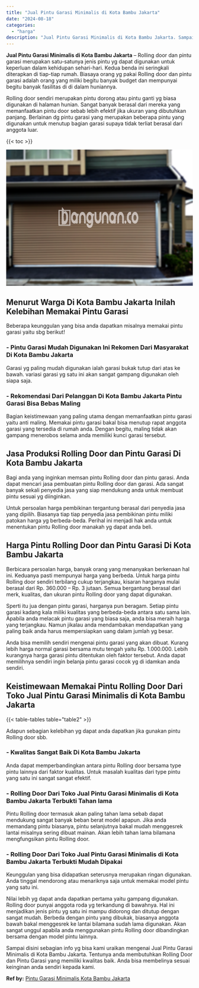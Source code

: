 ```yaml
---
title: "Jual Pintu Garasi Minimalis di Kota Bambu Jakarta"
date: "2024-08-18"
categories: 
  - "harga"
description: "Jual Pintu Garasi Minimalis di Kota Bambu Jakarta. Sampai disini sebagian info yg bisa kami uraikan mengenai Jual Pintu Garasi Minimalis di Kota Bambu Jakart..."
---
```


**Jual Pintu Garasi Minimalis di Kota Bambu Jakarta** – Rolling door dan pintu garasi merupakan satu-satunya jenis pintu yg dapat digunakan untuk keperluan dalam kehidupan sehari-hari. Kedua benda ini seringkali diterapkan di tiap-tiap rumah. Biasaya orang yg pakai Rolling door dan pintu garasi adalah orang yang miliki begitu banyak budget dan mempunyai begitu banyak fasilitas di di dalam huniannya.

Rolling door sendiri merupakan pintu dorong atau pintu ganti yg biasa digunakan di halaman hunian. Sangat banyak berasal dari mereka yang memanfaatkan pintu door sebab lebih efektif jika ukuran yang dibutuhkan panjang. Berlainan dg pintu garasi yang merupakan beberapa pintu yang digunakan untuk menutup bagian garasi supaya tidak terliat berasal dari anggota luar.

{{< toc >}}

![Jual Pintu Garasi Minimalis di Kota Bambu Jakarta](/images/pintu-garasi-50.png)

## Menurut Warga Di Kota Bambu Jakarta Inilah Kelebihan Memakai Pintu Garasi

Beberapa keunggulan yang bisa anda dapatkan misalnya memakai pintu garasi yaitu sbg berikut!

### \- Pintu Garasi Mudah Digunakan Ini Rekomen Dari Masyarakat Di Kota Bambu Jakarta

Garasi yg paling mudah digunakan ialah garasi bukak tutup dari atas ke bawah. variasi garasi yg satu ini akan sangat gampang digunakan oleh siapa saja.

### \- Rekomendasi Dari Pelanggan Di Kota Bambu Jakarta Pintu Garasi Bisa Bebas Maling

Bagian keistimewaan yang paling utama dengan memanfaatkan pintu garasi yaitu anti maling. Memakai pintu garasi bakal bisa menutup rapat anggota garasi yang tersedia di rumah anda. Dengan begitu, maling tidak akan gampang menerobos selama anda memiliki kunci garasi tersebut.

## Jasa Produksi Rolling Door dan Pintu Garasi Di Kota Bambu Jakarta

Bagi anda yang inginkan memsan pintu Rolling door dan pintu garasi. Anda dapat mencari jasa pembuatan pintu Rolling door dan garasi. Ada sangat banyak sekali penyedia jasa yang siap mendukung anda untuk membuat pintu sesuai yg diinginkan.

Untuk persoalan harga pembikinan tergantung berasal dari penyedia jasa yang dipilih. Biasanya tiap tiap penyedia jasa pembikinan pintu miliki patokan harga yg berbeda-beda. Perihal ini menjadi hak anda untuk menentukan pintu Rolling door manakah yg dapat anda beli.

## Harga Pintu Rolling Door dan Pintu Garasi Di Kota Bambu Jakarta

Berbicara persoalan harga, banyak orang yang menanyakan berkenaan hal ini. Keduanya pasti mempunyai harga yang berbeda. Untuk harga pintu Rolling door sendiri terbilang cukup terjangkau, kisaran harganya mulai berasal dari Rp. 360.000 – Rp. 3 jutaan. Semua bergantung berasal dari merk, kualitas, dan ukuran pintu Rolling door yang dapat digunakan.

Sperti itu jua dengan pintu garasi, harganya pun beragam. Setiap pintu garasi kadang kala miliki kualitas yang berbeda-beda antara satu sama lain. Apabila anda melacak pintu garasi yang biasa saja, anda bisa meraih harga yang terjangkau. Namun jikalau anda mendambakan mendapatkan yang paling baik anda harus mempersiapkan uang dalam jumlah yg besar.

Anda bisa memilih sendiri mengenai pintu garasi yang akan dibuat. Kurang lebih harga normal garasi bersama mutu tengah yaitu Rp. 1.000.000. Lebih kurangnya harga garasi pintu ditentukan oleh faktor tersebut. Anda dapat memilihnya sendiri ingin belanja pintu garasi cocok yg di idamkan anda sendiri.

## Keistimewaan Memakai Pintu Rolling Door Dari Toko Jual Pintu Garasi Minimalis di Kota Bambu Jakarta

{{< table-tables table="table2" >}}

Adapun sebagian kelebihan yg dapat anda dapatkan jika gunakan pintu Rolling door sbb.

### \- Kwalitas Sangat Baik Di Kota Bambu Jakarta

Anda dapat memperbandingkan antara pintu Rolling door bersama type pintu lainnya dari faktor kualitas. Untuk masalah kualitas dari type pintu yang satu ini sangat sangat efektif.

### \- Rolling Door Dari Toko Jual Pintu Garasi Minimalis di Kota Bambu Jakarta Terbukti Tahan lama

Pintu Rolling door termasuk akan paling tahan lama sebab dapat mendukung sangat banyak beban berat model apapun. Jika anda memandang pintu biasanya, pintu selanjutnya bakal mudah menggesrek lantai misalnya sering dibuat mainan. Akan lebih tahan lama bilamana mengfungsikan pintu Rolling door.

### \- Rolling Door Dari Toko Jual Pintu Garasi Minimalis di Kota Bambu Jakarta Terbukti Mudah Dipakai

Keunggulan yang bisa didapatkan seterusnya merupakan ringan digunakan. Anda tinggal mendorong atau menariknya saja untuk memakai model pintu yang satu ini.

Nilai lebih yg dapat anda dapatkan pertama yaitu gampang digunakan. Rolling door punyai anggota roda yg terkandung di bawahnya. Hal ini menjadikan jenis pintu yg satu ini mampu didorong dan ditutup dengan sangat mudah. Berbeda dengan pintu yang dibukak, biasanya anggota bawah bakal menggesrek ke lantai bilamana sudah lama digunakan. Akan sangat unggul apabila anda menggunakan pintu Rolling door dibandingkan bersama dengan model pintu lainnya.

Sampai disini sebagian info yg bisa kami uraikan mengenai Jual Pintu Garasi Minimalis di Kota Bambu Jakarta. Tentunya anda membutuhkan Rolling Door dan Pintu Garasi yang memiliki kwalitas baik. Anda bisa membelinya sesuai keinginan anda sendiri kepada kami.

**Ref by:** [Pintu Garasi Minimalis Kota Bambu Jakarta](https://id.wikipedia.org/wiki/Pintu)
